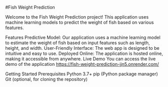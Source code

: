 #Fish Weight Prediction

Welcome to the Fish Weight Prediction project! This application uses machine learning models to predict the weight of fish based on various features.

Features
Predictive Model: Our application uses a machine learning model to estimate the weight of fish based on input features such as length, height, and width.
User-Friendly Interface: The web app is designed to be intuitive and easy to use.
Deployed Online: The application is hosted online, making it accessible from anywhere.
Live Demo
You can access the live demo of the application https://fish-weight-prediction-jjn5.onrender.com/

Getting Started
Prerequisites
Python 3.7+
pip (Python package manager)
Git (optional, for cloning the repository)
